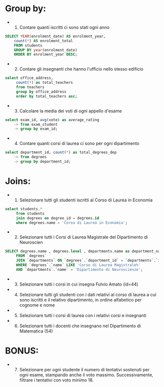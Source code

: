# Group by:
- 1. Contare quanti iscritti ci sono stati ogni anno
```sql
SELECT YEAR(enrolment_date) AS enrolment_year,
    count(*) AS enrolment_total
    FROM students
    GROUP BY year(enrolment_date) 
    ORDER BY enrolment_year DESC;
```
- 2. Contare gli insegnanti che hanno l'ufficio nello stesso edificio
```sql
select office_address,     
     count(*) as total_teachers
     from teachers
     group by office_address 
     order by total_teachers asc;
```
- 3. Calcolare la media dei voti di ogni appello d'esame
```sql
select exam_id, avg(vote) as average_rating
    -> from exam_student
    -> group by exam_id;
```
- 4. Contare quanti corsi di laurea ci sono per ogni dipartimento

```sql
select department_id, count(*) as total_degrees_dep
    -> from degrees
    -> group by department_id;
```
# Joins:
- 1. Selezionare tutti gli studenti iscritti al Corso di Laurea in Economia
```sql
select students.*
     from students
     join degrees on degree_id = degrees.id                 
     where degrees.name = 'Corso di Laurea in Economia';
```
- 2. Selezionare tutti i Corsi di Laurea Magistrale del Dipartimento di Neuroscien
```sql
SELECT degrees.name , degrees.level , departments.name as department_name
     FROM `degrees`
     JOIN `departments` ON `degrees`.`department_id` = `departments`.`id`
     WHERE `degrees`.`name` LIKE 'Corso di Laurea Magistrale%'
     AND `departments`.`name` = 'Dipartimento di Neuroscienze';
```
- 3. Selezionare tutti i corsi in cui insegna Fulvio Amato (id=44)
- 4. Selezionare tutti gli studenti con i dati relativi al corso di laurea a cui sono iscritti e il relativo dipartimento, in ordine alfabetico per cognome e nome
- 5. Selezionare tutti i corsi di laurea con i relativi corsi e insegnanti
- 6. Selezionare tutti i docenti che insegnano nel Dipartimento di Matematica (54)
# BONUS: 
- 7. Selezionare per ogni studente il numero di tentativi sostenuti per ogni esame, stampando anche il voto massimo. Successivamente, filtrare i tentativi con voto minimo 18.